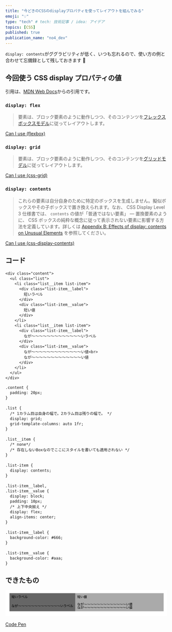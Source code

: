 ```yaml
---
title: "今どきのCSSのdisplayプロパティを使ってレイアウトを組んでみる"
emoji: "💡"
type: "tech" # tech: 技術記事 / idea: アイデア
topics: [CSS]
published: true
publication_name: "no4_dev"
---
```


`display: contents`がググラビリティが低く、いつも忘れるので、使い方の例と合わせて忘備録として残しておきます 👀

## 今回使う CSS display プロパティの値

引用は、[MDN Web Docs](https://developer.mozilla.org/ja/docs/Web/CSS/display)からの引用です。

### `display: flex`

> 要素は、ブロック要素のように動作しつつ、そのコンテンツを[フレックスボックスモデル](https://developer.mozilla.org/ja/docs/Web/CSS/CSS_Flexible_Box_Layout)に従ってレイアウトします。

[Can I use (flexbox)](https://caniuse.com/flexbox)

### `display: grid`

> 要素は、ブロック要素のように動作しつつ、そのコンテンツを[グリッドモデル](https://developer.mozilla.org/ja/docs/Web/CSS/CSS_Grid_Layout/Basic_Concepts_of_Grid_Layout)に従ってレイアウトします。

[Can I use (css-grid)](https://caniuse.com/css-grid)

### `display: contents`

> これらの要素は自分自身のために特定のボックスを生成しません。擬似ボックスやその子ボックスで置き換えられます。なお、 CSS Display Level 3 仕様書では、 `contents` の値が「普通ではない要素」 — 置換要素のように、 CSS ボックスの純粋な概念に従って表示されない要素に影響する方法を定義しています。詳しくは [Appendix B: Effects of display: contents on Unusual Elements](https://drafts.csswg.org/css-display/#unbox) を参照してください。

[Can I use (css-display-contents)](https://caniuse.com/css-display-contents)

## コード

```html:html
<div class="content">
  <ul class="list">
    <li class="list__item list-item">
      <div class="list-item__label">
        短いラベル
      </div>
      <div class="list-item__value">
        短い値
      </div>
    </li>
    <li class="list__item list-item">
      <div class="list-item__label">
        なが〜〜〜〜〜〜〜〜〜〜〜〜〜いラベル
      </div>
      <div class="list-item__value">
        なが〜〜〜〜〜〜〜〜〜〜〜〜〜い値<br>
        なが〜〜〜〜〜〜〜〜〜〜〜〜〜い値
      </div>
    </li>
  </ul>
</div>
```

```css:css
.content {
  padding: 20px;
}

.list {
  /* 1カラム目は自身の幅で。2カラム目は残りの幅で。 */
  display: grid;
  grid-template-columns: auto 1fr;
}

.list__item {
  /* none*/
  /* 存在しないBoxなのでここにスタイルを書いても適用されない */
}

.list-item {
  display: contents;
}

.list-item__label,
.list-item__value {
  display: block;
  padding: 10px;
  /* 上下中央揃え */
  display: flex;
  align-items: center;
}

.list-item__label {
  background-color: #666;
}

.list-item__value {
  background-color: #aaa;
}

```

## できたもの

![](/images/01630419a879d5e44943/result.png)

[Code Pen](https://codepen.io/ohnaka0410/pen/qBRGeVK)
